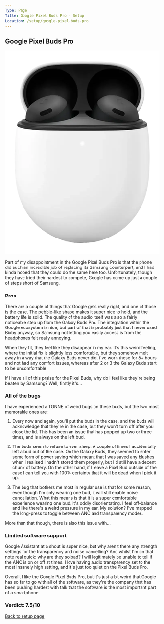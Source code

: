 ```yaml
---
Type: Page
Title: Google Pixel Buds Pro - Setup
Location: /setup/google-pixel-buds-pro
---
```


## Google Pixel Buds Pro

<div class="img-container-wide"> <img alt="A picture of the Google Pixel Buds Pro" src="https://raw.githubusercontent.com/george-probably/chachanidze.com/main/Images/setup/google-pixel-buds-pro.webp"> </div>

Part of my disappointment in the Google Pixel Buds Pro is that the phone did such an incredible job of replacing its Samsung counterpart, and I had kinda hoped that they could do the same here too. Unfortunately, though they have tried their hardest to compete, Google has come up just a couple of steps short of Samsung.

### Pros
There are a couple of things that Google gets really right, and one of those is the case. The pebble-like shape makes it super nice to hold, and the battery life is solid. The quality of the audio itself was also a fairly noticeable step up from the Galaxy Buds Pro. The integration within the Google ecosystem is nice, but part of that is probably just that I never used Bixby anyway, so Samsung not letting you easily access is from the headphones felt really annoying.

When they fit, they feel like they disappear in my ear. It's this weird feeling, where the initial fix is slightly less comfortable, but they somehow melt away in a way that the Galaxy Buds never did. I've worn these for 8+ hours and not had any comfort issues, whereas after 2 or 3 the Galaxy Buds start to be uncomfortable.

If I have all of this praise for the Pixel Buds, why do I feel like they're being beaten by Samsung? Well, firstly it's...

### All of the bugs
I have experienced a TONNE of weird bugs on these buds, but the two most memorable ones are:

1) Every now and again, you'll put the buds in the case, and the buds will acknowledge that they're in the case, but they won't turn off after you close the lid. This has been an issue that has popped up two or three times, and is always on the left bud.
 
2) The buds seem to refuse to ever sleep. A couple of times I accidentally left a bud out of the case. On the Galaxy Buds, they seemed to enter some form of power saving which meant that I was saved any blushes when I realised I hadn't stored them properly, but I'd still have a decent chunk of battery. On the other hand, if I leave a Pixel Bud outside of the case I can tell you with 100% certainty that it will be dead when I pick it up.

3) The bug that bothers me most in regular use is that for some reason, even though I'm only wearing one bud, it will still enable noise cancellation. What this means is that it is a super comfortable experience wearing one bud, it's oddly disorientating. I feel off-balance and like there's a weird pressure in my ear. My solution? I've mapped the long-press to toggle between ANC and transparency modes. 

More than that though, there is also this issue with...

### Limited software support
Google Assistant at a shout is super nice, but why aren't there any strength settings for the transparency and noise cancelling? And whilst I'm on that note real quick: why are they so bad? I will legitimately be unable to tell if the ANC is on or off at times. I love having audio transparency set to the most insanely high setting, and it's just too quiet on the Pixel Buds Pro.

Overall, I like the Google Pixel Buds Pro, but it's just a bit weird that Google has so far to go with all of the software, as they're the company that has been pushing hardest with talk that the software is the most important part of a smartphone.

### Verdict: 7.5/10

[Back to setup page](/setup)